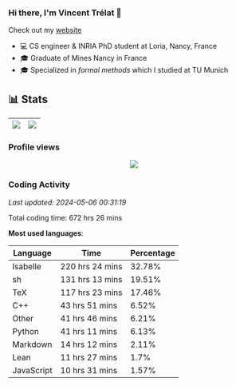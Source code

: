 ### Hi there, I'm Vincent Trélat 👋

Check out my [website](https://vtrelat.github.io)

-   💻 CS engineer & INRIA PhD student at Loria, Nancy, France
-   🎓 Graduate of Mines Nancy in France
-   🎓 Specialized in _formal methods_ which I studied at TU Munich

## 📊 **Stats**

| <img align="center" src="https://readme-stats.clckblog.space/api?username=VTrelat&show_icons=true&include_all_commits=true&theme=tokyonight&hide_border=true" /> | <img align="center" src="https://readme-stats.clckblog.space/api/top-langs/?username=VTrelat&layout=compact&theme=tokyonight&hide_border=true" /> |
| ---------------------------------------------------------------------------------------------------------------------------------------------------------------- | ------------------------------------------------------------------------------------------------------------------------------------------------- |

### Profile views

<p align="center">
 <img src="https://profile-counter.glitch.me/VTrelat/count.svg" />
</p>

<!--automations-->
### Coding Activity
_Last updated: 2024-05-06 00:31:19_

Total coding time: 672 hrs 26 mins

**Most used languages**:

| Language | Time | Percentage |
| ------------- | ------------- | ------------- |
| Isabelle | 220 hrs 24 mins | 32.78% |
| sh | 131 hrs 13 mins | 19.51% |
| TeX | 117 hrs 23 mins | 17.46% |
| C++ | 43 hrs 51 mins | 6.52% |
| Other | 41 hrs 46 mins | 6.21% |
| Python | 41 hrs 11 mins | 6.13% |
| Markdown | 14 hrs 12 mins | 2.11% |
| Lean | 11 hrs 27 mins | 1.7% |
| JavaScript | 10 hrs 31 mins | 1.57% |

